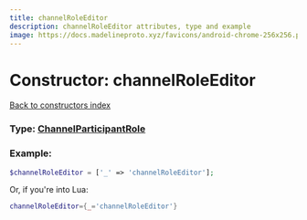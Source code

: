```yaml
---
title: channelRoleEditor
description: channelRoleEditor attributes, type and example
image: https://docs.madelineproto.xyz/favicons/android-chrome-256x256.png
---
```

# Constructor: channelRoleEditor  
[Back to constructors index](index.md)






### Type: [ChannelParticipantRole](../types/ChannelParticipantRole.md)


### Example:

```php
$channelRoleEditor = ['_' => 'channelRoleEditor'];
```  


Or, if you're into Lua:

```lua
channelRoleEditor={_='channelRoleEditor'}

```


